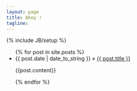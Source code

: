 ```yaml
---
layout: page
title: Ahoy !
tagline: 
---
```

{% include JB/setup %}


<ul class="posts">
  {% for post in site.posts %}
    <li><span>{{ post.date | date_to_string }}</span> &raquo; <a href="{{ BASE_PATH }}{{ post.url }}">{{ post.title }}</a>
        <p>{{post.content}} </p> 
    </li>
  {% endfor %}
</ul>




